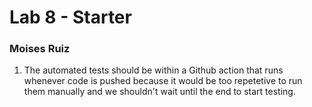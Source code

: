 # Lab 8 - Starter
### Moises Ruiz
1. The automated tests should be within a Github action that runs whenever code is pushed because it would be too repetetive to run them manually and we shouldn't wait until the end to start testing.

